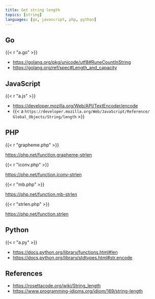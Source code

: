 ```yaml
---
title: Get string length
topics: [string]
languages: [go, javascript, php, python]
---
```


## Go

{{< r "a.go" >}}

- <https://golang.org/pkg/unicode/utf8#RuneCountInString>
- <https://golang.org/ref/spec#Length_and_capacity>

## JavaScript

{{< r "a.js" >}}

- <https://developer.mozilla.org/Web/API/TextEncoder/encode>
- {{< a `https://developer.mozilla.org/Web/JavaScript/Reference/
   Global_Objects/String/length` >}}

## PHP

{{< r "grapheme.php" >}}

<https://php.net/function.grapheme-strlen>

{{< r "iconv.php" >}}

<https://php.net/function.iconv-strlen>

{{< r "mb.php" >}}

<https://php.net/function.mb-strlen>

{{< r "strlen.php" >}}

<https://php.net/function.strlen>

## Python

{{< r "a.py" >}}

- <https://docs.python.org/library/functions.html#len>
- <https://docs.python.org/library/stdtypes.html#str.encode>

## References

- <https://rosettacode.org/wiki/String_length>
- <https://www.programming-idioms.org/idiom/169/string-length>
